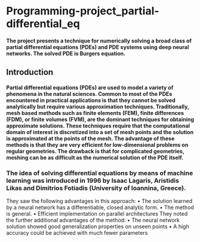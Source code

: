 # Programming-project_partial-differential_eq

#### The project presents a technique for numerically solving a broad class of partial differential equations (PDEs) and PDE systems using deep neural networks. The solved PDE is Burgers equation.

## Introduction
#### Partial differential equations (PDEs) are used to model a variety of phenomena in the natural sciences. Common to most of the PDEs encountered in practical applications is that they cannot be solved analytically but require various approximation techniques. Traditionally, mesh based methods such as finite elements (FEM), finite differences (FDM), or finite volumes (FVM), are the dominant techniques for obtaining approximate solutions. These techniques require that the computational domain of interest is discretized into a set of mesh points and the solution is approximated at the points of the mesh. The advantage of these methods is that they are very efficient for low-dimensional problems on regular geometries. The drawback is that for complicated geometries, meshing can be as difficult as the numerical solution of the PDE itself.  

### The idea of solving differential equations by means of machine learning was introduced in 1996 by Isaac Lagaris, Aristidis Likas and Dimitrios Fotiadis (University of Ioannina, Greece).
They saw the following advantages in this approach: 
•	The solution learned by a neural network has a differentiable, closed analytic form.
•	The method is general.
•	Efficient implementation on parallel architectures 
They noted the further additional advantages of the method: 
•	The neural network solution showed good generalization properties on unseen points
•	A high accuracy could be achieved with much fewer parameters
